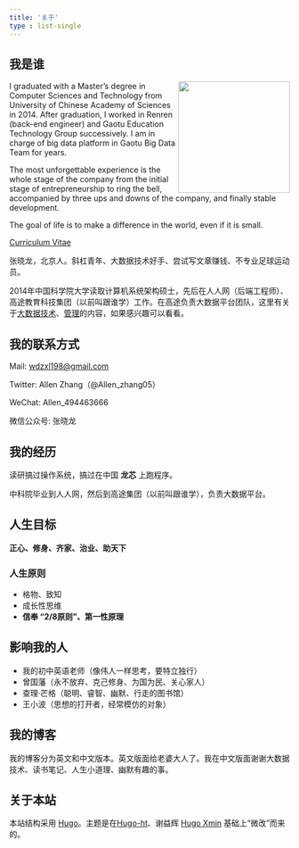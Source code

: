```yaml
---
title: '关于'
type : list-single
---
```


## 我是谁

<div class="example-container">
    <img id="example-element" align='right' class="transition-all" src="/media/trip_saipan.jpeg" caption="Photographed during a trip to Saipan by suxia.Wang in 2017" width="200"/>
</div>
<style>
 #example-container {
    height: auto;
    margin: auto;
    }
</style>

I graduated with a Master’s degree in Computer Sciences and Technology from University of Chinese Academy of Sciences in 2014. After graduation, I worked in Renren (back-end engineer) and Gaotu Education Technology Group successively. I am in charge of big data platform in Gaotu Big Data Team for years.

The most unforgettable experience is the whole stage of the company from the initial stage of entrepreneurship to ring the bell, accompanied by three ups and downs of the company, and finally stable development.

The goal of life is to make a difference in the world, even if it is small.

[Curriculum Vitae](https://techims.com/file/xxx.pdf)

张晓龙，北京人。斜杠青年、大数据技术好手、尝试写文章赚钱、不专业足球运动员。

2014年中国科学院大学读取计算机系统架构硕士，先后在人人网（后端工程师）、高途教育科技集团（以前叫跟谁学）工作。在高途负责大数据平台团队，这里有关于[大数据技术](/categories/大数据/)、[管理](/categories/%E7%AE%A1%E7%90%86/)的内容，如果感兴趣可以看看。

## 我的联系方式

Mail: wdzxl198@gmail.com

Twitter: Allen Zhang（@Allen_zhang05）

WeChat: Allen_494463666

微信公众号: 张晓龙

## 我的经历

读研搞过操作系统，搞过在中国 **龙芯** 上跑程序。

中科院毕业到人人网，然后到高途集团（以前叫跟谁学），负责大数据平台。

## 人生目标

**正心、修身、齐家、治业、助天下**

### 人生原则
- 格物、致知
- 成长性思维
- **信奉 “2/8原则”、第一性原理**

## 影响我的人

- 我的初中英语老师（像伟人一样思考，要特立独行）
- 曾国藩（永不放弃、克己修身、为国为民、关心家人）
- 查理·芒格（聪明、睿智、幽默、行走的图书馆）
- 王小波（思想的打开者，经常模仿的对象）

## 我的博客

我的博客分为英文和中文版本。英文版面给老婆大人了。我在中文版面谢谢大数据技术、读书笔记、人生小道理、幽默有趣的事。

## 关于本站

本站结构采用 [Hugo](https://gohugo.io)。主题是在[Hugo-ht](https://github.com/hongtaoh/hugo-ht)、谢益辉 [Hugo Xmin](https://github.com/yihui/hugo-xmin) 基础上“微改”而来的。
